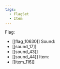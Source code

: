 ```yaml
---
tags:
  - FlagSet
  - Item
---
```

Flag:
- [[flag_10630]]
Sound:
- [[sound_17]]
- [[sound_43]]
- [[sound_44]]
Item:
- [[item_116]]
